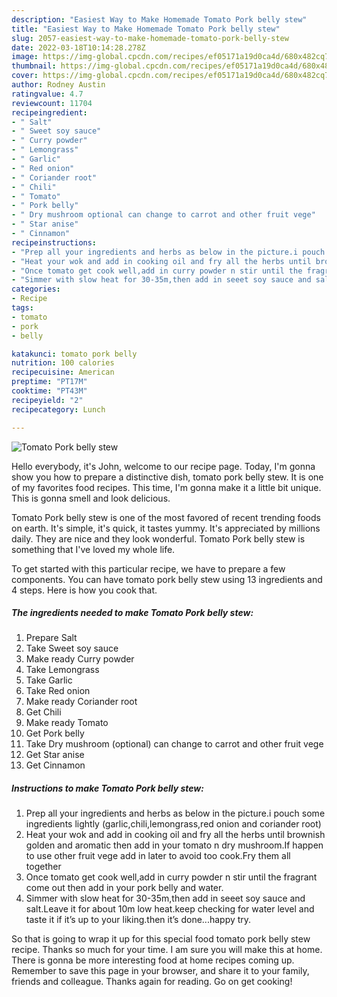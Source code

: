 ```yaml
---
description: "Easiest Way to Make Homemade Tomato Pork belly stew"
title: "Easiest Way to Make Homemade Tomato Pork belly stew"
slug: 2057-easiest-way-to-make-homemade-tomato-pork-belly-stew
date: 2022-03-18T10:14:28.278Z
image: https://img-global.cpcdn.com/recipes/ef05171a19d0ca4d/680x482cq70/tomato-pork-belly-stew-recipe-main-photo.jpg
thumbnail: https://img-global.cpcdn.com/recipes/ef05171a19d0ca4d/680x482cq70/tomato-pork-belly-stew-recipe-main-photo.jpg
cover: https://img-global.cpcdn.com/recipes/ef05171a19d0ca4d/680x482cq70/tomato-pork-belly-stew-recipe-main-photo.jpg
author: Rodney Austin
ratingvalue: 4.7
reviewcount: 11704
recipeingredient:
- " Salt"
- " Sweet soy sauce"
- " Curry powder"
- " Lemongrass"
- " Garlic"
- " Red onion"
- " Coriander root"
- " Chili"
- " Tomato"
- " Pork belly"
- " Dry mushroom optional can change to carrot and other fruit vege"
- " Star anise"
- " Cinnamon"
recipeinstructions:
- "Prep all your ingredients and herbs as below in the picture.i pouch some ingredients lightly (garlic,chili,lemongrass,red onion and coriander root)"
- "Heat your wok and add in cooking oil and fry all the herbs until brownish golden and aromatic then add in your tomato n dry mushroom.If happen to use other fruit vege add in later to avoid too cook.Fry them all together"
- "Once tomato get cook well,add in curry powder n stir until the fragrant come out then add in your pork belly and water."
- "Simmer with slow heat for 30-35m,then add in seeet soy sauce and salt.Leave it for about 10m low heat.keep checking for water level and taste it if it’s up to your liking.then it’s done...happy try."
categories:
- Recipe
tags:
- tomato
- pork
- belly

katakunci: tomato pork belly 
nutrition: 100 calories
recipecuisine: American
preptime: "PT17M"
cooktime: "PT43M"
recipeyield: "2"
recipecategory: Lunch

---
```



![Tomato Pork belly stew](https://img-global.cpcdn.com/recipes/ef05171a19d0ca4d/680x482cq70/tomato-pork-belly-stew-recipe-main-photo.jpg)

Hello everybody, it's John, welcome to our recipe page. Today, I'm gonna show you how to prepare a distinctive dish, tomato pork belly stew. It is one of my favorites food recipes. This time, I'm gonna make it a little bit unique. This is gonna smell and look delicious.



Tomato Pork belly stew is one of the most favored of recent trending foods on earth. It's simple, it's quick, it tastes yummy. It's appreciated by millions daily. They are nice and they look wonderful. Tomato Pork belly stew is something that I've loved my whole life.


To get started with this particular recipe, we have to prepare a few components. You can have tomato pork belly stew using 13 ingredients and 4 steps. Here is how you cook that.

<!--inarticleads1-->

##### The ingredients needed to make Tomato Pork belly stew:

1. Prepare  Salt
1. Take  Sweet soy sauce
1. Make ready  Curry powder
1. Take  Lemongrass
1. Take  Garlic
1. Take  Red onion
1. Make ready  Coriander root
1. Get  Chili
1. Make ready  Tomato
1. Get  Pork belly
1. Take  Dry mushroom (optional) can change to carrot and other fruit vege
1. Get  Star anise
1. Get  Cinnamon




<!--inarticleads2-->

##### Instructions to make Tomato Pork belly stew:

1. Prep all your ingredients and herbs as below in the picture.i pouch some ingredients lightly (garlic,chili,lemongrass,red onion and coriander root)
1. Heat your wok and add in cooking oil and fry all the herbs until brownish golden and aromatic then add in your tomato n dry mushroom.If happen to use other fruit vege add in later to avoid too cook.Fry them all together
1. Once tomato get cook well,add in curry powder n stir until the fragrant come out then add in your pork belly and water.
1. Simmer with slow heat for 30-35m,then add in seeet soy sauce and salt.Leave it for about 10m low heat.keep checking for water level and taste it if it’s up to your liking.then it’s done...happy try.




So that is going to wrap it up for this special food tomato pork belly stew recipe. Thanks so much for your time. I am sure you will make this at home. There is gonna be more interesting food at home recipes coming up. Remember to save this page in your browser, and share it to your family, friends and colleague. Thanks again for reading. Go on get cooking!
